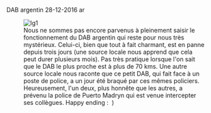 DAB argentin
28-12-2016
ar

<figure>
  <img src='{{ imgThumb "1.jpg"}}' data-image-opened='{{img "1.jpg" }}' class="image" alt="lg1"/>
  <figcaption>Nous ne sommes pas encore parvenus à pleinement saisir le fonctionnement du DAB argentin qui reste pour nous très mystérieux. Celui-ci, bien que tout à fait charmant, est en panne depuis trois jours (une source locale nous apprend que cela peut durer plusieurs mois). Pas très pratique lorsque l'on sait que le DAB le plus proche est à plus de 70 kms. Une autre source locale nous raconte que ce petit DAB, qui fait face à un poste de police, a un jour été braqué par ces mêmes policiers. Heureusement, l'un deux, plus honnête que les autres, a prévenu la police de Puerto Madryn qui est venue intercepter ses collègues. Happy ending&nbsp;:&nbsp;&nbsp;)</figcaption>
</figure>
